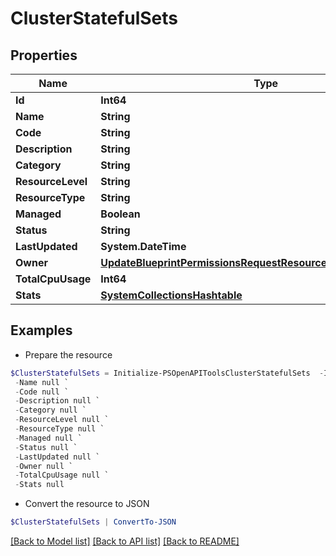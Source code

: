 # ClusterStatefulSets
## Properties

Name | Type | Description | Notes
------------ | ------------- | ------------- | -------------
**Id** | **Int64** |  | [optional] 
**Name** | **String** |  | [optional] 
**Code** | **String** |  | [optional] 
**Description** | **String** |  | [optional] 
**Category** | **String** |  | [optional] 
**ResourceLevel** | **String** |  | [optional] 
**ResourceType** | **String** |  | [optional] 
**Managed** | **Boolean** |  | [optional] 
**Status** | **String** |  | [optional] 
**LastUpdated** | **System.DateTime** |  | [optional] 
**Owner** | [**UpdateBlueprintPermissionsRequestResourcePermissionSitesInner**](UpdateBlueprintPermissionsRequestResourcePermissionSitesInner.md) |  | [optional] 
**TotalCpuUsage** | **Int64** |  | [optional] 
**Stats** | [**SystemCollectionsHashtable**](.md) |  | [optional] 

## Examples

- Prepare the resource
```powershell
$ClusterStatefulSets = Initialize-PSOpenAPIToolsClusterStatefulSets  -Id null `
 -Name null `
 -Code null `
 -Description null `
 -Category null `
 -ResourceLevel null `
 -ResourceType null `
 -Managed null `
 -Status null `
 -LastUpdated null `
 -Owner null `
 -TotalCpuUsage null `
 -Stats null
```

- Convert the resource to JSON
```powershell
$ClusterStatefulSets | ConvertTo-JSON
```

[[Back to Model list]](../README.md#documentation-for-models) [[Back to API list]](../README.md#documentation-for-api-endpoints) [[Back to README]](../README.md)


